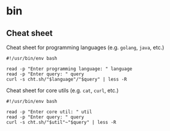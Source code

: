 # bin

## Cheat sheet

Cheat sheet for programming languages (e.g. `golang`, `java`, etc.)
``` tangle:~/bin/cht-lang
#!/usr/bin/env bash

read -p "Enter programming language: " language
read -p "Enter query: " query
curl -s cht.sh/"$language"/"$query" | less -R
```

Cheat sheet for core utils (e.g. `cat`, `curl`, etc.)
``` tangle:~/bin/cht-util
#!/usr/bin/env bash

read -p "Enter core util: " util
read -p "Enter query: " query
curl -s cht.sh/"$util"~"$query" | less -R
```
